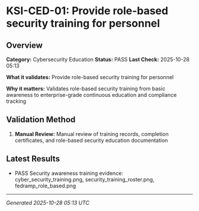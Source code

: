 # KSI-CED-01: Provide role-based security training for personnel

## Overview

**Category:** Cybersecurity Education
**Status:** PASS
**Last Check:** 2025-10-28 05:13

**What it validates:** Provide role-based security training for personnel

**Why it matters:** Validates role-based security training from basic awareness to enterprise-grade continuous education and compliance tracking

## Validation Method

1. **Manual Review:** Manual review of training records, completion certificates, and role-based security education documentation

## Latest Results

- PASS Security awareness training evidence: cyber_security_training.png, security_training_roster.png, fedramp_role_based.png

---
*Generated 2025-10-28 05:13 UTC*